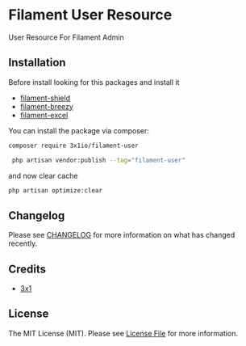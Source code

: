 # Filament User Resource

User Resource For Filament Admin

## Installation

Before install looking for this packages and install it

- [filament-shield](https://github.com/bezhansalleh/filament-shield)
- [filament-breezy](https://github.com/jeffgreco13/filament-breezy)
- [filament-excel](https://github.com/3x1io/filament-excel)


You can install the package via composer:

```bash
composer require 3x1io/filament-user
```

```bash
 php artisan vendor:publish --tag="filament-user"
```

and now clear cache

```bash
php artisan optimize:clear
```


## Changelog

Please see [CHANGELOG](CHANGELOG.md) for more information on what has changed recently.

## Credits

- [3x1](https://github.com/3x1io)

## License

The MIT License (MIT). Please see [License File](LICENSE.md) for more information.
